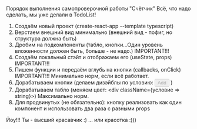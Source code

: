 Порядок выполнения самопроверочной работы "Счётчик"
Всё, что надо сделать, мы уже делали в TodoList!
1. Создаём новый проект 
(create-react-app --template typescript)
2. Верстаем внешний вид минимально 
(внешний вид - пофиг, но структура должна быть)
3. Дробим на подкомпоненты 
(табло, кнопки...Один уровень вложенности должен быть,
больше - не надо.)    IMPORTANT!!!
4. Создаём локальный стэйт и 
отображаем его (useState, props) IMPORTANT!!!
5. Пишем функции и передаём вглубь на кнопки
(callbacks, onClick) IMPORTANT!!!
Минимально норм, если всё работает.
6. Дорабатываем кнопки (делаем дизэйблы по условию: 
<button disabled={boolean}>Add</button> )
7. Дорабатываем табло 
(меняем цвет: <div className={условие => string}></div>)
Максимально норм.
8. Для продвинутых (не обязательно): 
кнопку реализовать как один компонент и 
использовать два раза с разными props

Йоу!!! Ты - высший красавчик :)
... или красотка :)))
